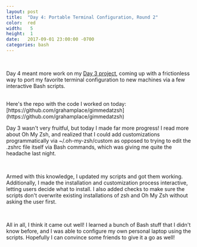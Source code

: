 ```yaml
---
layout: post
title:  "Day 4: Portable Terminal Configuration, Round 2"
color:  red
width:   5
height:  1
date:   2017-09-01 23:00:00 -0700
categories: bash
---
```


<br>

Day 4 meant more work on my [Day 3 project](http://www.graham.place/100Days/bash/2017/08/31/day-3.html),
coming up with a frictionless way to port my favorite terminal configuration to new
machines via a few interactive Bash scripts.

<br>
Here's the repo with the code I worked on today:
[https://github.com/grahamplace/gimmedatzsh](https://github.com/grahamplace/gimmedatzsh)

<br>

Day 3 wasn't very fruitful, but today I made far more progress! I read more about
  Oh My Zsh, and realized that I could add customizations programmatically via
  ~/.oh-my-zsh/custom as opposed to trying to edit the .zshrc file itself via
  Bash commands, which was giving me quite the headache last night.

<br>

Armed with this knowledge, I updated my scripts and got them working. Additionally,
  I made the installation and customization process interactive, letting users
  decide what to install. I also added checks to make sure the scripts don't overwrite existing
  installations of zsh and Oh My Zsh without asking the user first.

<br>

All in all, I think it came out well! I learned a bunch of Bash stuff that
  I didn't know before, and I was able to configure my own personal laptop
  using the scripts. Hopefully I can convince some friends to give it a go as
  well!
